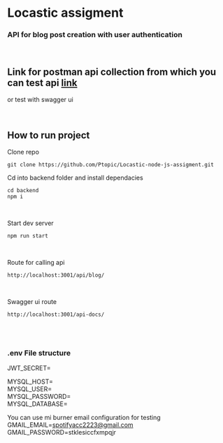 # Locastic assigment

### API for blog post creation with user authentication

<br>

<h2>Link for postman api collection from which you can test api <a href="https://www.postman.com/cloudy-star-901232/workspace/locastic-api/collection/19997052-d3b3f5b8-bc64-4c81-8034-9878f3115f75?action=share&creator=19997052">link</a></h2>

or test with swagger ui

<br>

## How to run project

Clone repo

```
git clone https://github.com/Ptopic/Locastic-node-js-assigment.git
```

Cd into backend folder and install dependacies

```
cd backend
npm i
```

<br>

Start dev server

```
npm run start
```

<br>

Route for calling api

```
http://localhost:3001/api/blog/
```

<br>

Swagger ui route

```
http://localhost:3001/api-docs/
```

<br><br>

### .env File structure

JWT_SECRET=
<br>

MYSQL_HOST=
<br>
MYSQL_USER=
<br>
MYSQL_PASSWORD=
<br>
MYSQL_DATABASE=
<br>

You can use mi burner email configuration for testing
<br>
GMAIL_EMAIL=spotifyacc2223@gmail.com
<br>
GMAIL_PASSWORD=stklesiccfxmpqjr
